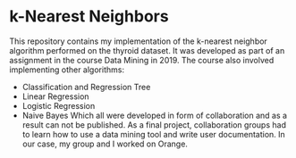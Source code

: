 # k-Nearest Neighbors
This repository contains my implementation of the k-nearest neighbor algorithm performed on the thyroid dataset. It was developed as part of an assignment in the course Data Mining in 2019.
The course also involved implementing other algorithms:
- Classification and Regression Tree
- Linear Regression
- Logistic Regression
- Naive Bayes
Which all were developed in form of collaboration and as a result can not be published. As a final project, collaboration groups had to learn how to use a data mining tool and write user documentation. In our case, my group and I worked on Orange.
